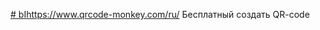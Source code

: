 [# bI](https://www.qrcode-monkey.com/ru/)https://www.qrcode-monkey.com/ru/
Бесплатный создать QR-code
